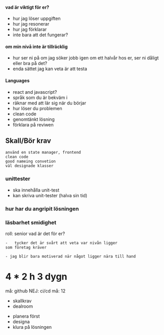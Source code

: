 #### vad är viktigt för er?
* hur jag löser uppgiften
* hur jag resonerar
* hur jag förklarar
* inte bara att det fungerar?

#### om min nivå inte är tillräcklig
* hur ser ni på om jag söker jobb igen om ett halvår hos er, ser ni dåligt eller bra på det?
* enda sättet jag kan veta är att testa

#### Languages
- react and javascript?
- språk som du är bekväm i
- räknar med att lär sig när du börjar
- hur löser du problemen
- clean code
- genomtänkt lösning
- förklara på reviwen

## Skall/Bör krav
    använd en state manager, frontend
    clean code
    good nameing convetion
    väl designade klasser
### unittester
- ska innehålla unit-test
- kan skriva unit-tester (halva sin tid)

### hur har du angripit lösningen
### läsbarhet smidighet
roll: senior vad är det för er?

    -   tycker det är svårt att veta var nivån ligger
    som företag kräver

    - jag blir bara motiverad när något ligger nära till hand

4 * 2 h
3 dygn
====
må:
github
NEJ: ci/cd
må: 12 
- skallkrav
- dealroom

* planera först
* designa
* klura på lösningen






